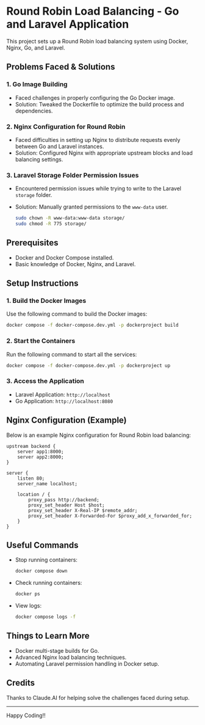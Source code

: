 # Round Robin Load Balancing - Go and Laravel Application

This project sets up a Round Robin load balancing system using Docker, Nginx, Go, and Laravel.

## Problems Faced & Solutions

### 1. Go Image Building
- Faced challenges in properly configuring the Go Docker image.
- Solution: Tweaked the Dockerfile to optimize the build process and dependencies.

### 2. Nginx Configuration for Round Robin
- Faced difficulties in setting up Nginx to distribute requests evenly between Go and Laravel instances.
- Solution: Configured Nginx with appropriate upstream blocks and load balancing settings.

### 3. Laravel Storage Folder Permission Issues
- Encountered permission issues while trying to write to the Laravel `storage` folder.
- Solution: Manually granted permissions to the `www-data` user.

  ```bash
  sudo chown -R www-data:www-data storage/
  sudo chmod -R 775 storage/
  ```

## Prerequisites
- Docker and Docker Compose installed.
- Basic knowledge of Docker, Nginx, and Laravel.

## Setup Instructions

### 1. Build the Docker Images

Use the following command to build the Docker images:

```bash
docker compose -f docker-compose.dev.yml -p dockerproject build
```

### 2. Start the Containers

Run the following command to start all the services:

```bash
docker compose -f docker-compose.dev.yml -p dockerproject up
```

### 3. Access the Application
- Laravel Application: `http://localhost`
- Go Application: `http://localhost:8080`

## Nginx Configuration (Example)

Below is an example Nginx configuration for Round Robin load balancing:

```nginx
upstream backend {
    server app1:8000;
    server app2:8000;
}

server {
    listen 80;
    server_name localhost;

    location / {
        proxy_pass http://backend;
        proxy_set_header Host $host;
        proxy_set_header X-Real-IP $remote_addr;
        proxy_set_header X-Forwarded-For $proxy_add_x_forwarded_for;
    }
}
```

## Useful Commands

- Stop running containers:
  ```bash
  docker compose down
  ```
- Check running containers:
  ```bash
  docker ps
  ```
- View logs:
  ```bash
  docker compose logs -f
  ```

## Things to Learn More
- Docker multi-stage builds for Go.
- Advanced Nginx load balancing techniques.
- Automating Laravel permission handling in Docker setup.

## Credits
Thanks to Claude.AI for helping solve the challenges faced during setup.

---

Happy Coding!!

